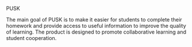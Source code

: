 PUSK

The main goal of PUSK is to make it easier for students to complete their homework and provide access to useful information to improve the quality of learning. The product is designed to promote collaborative learning and student cooperation.
